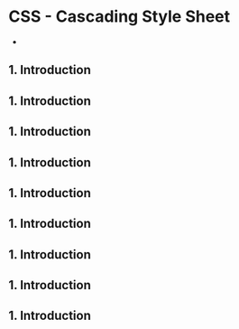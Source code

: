 # CSS - Cascading Style Sheet
* 

## 1. Introduction
## 1. Introduction
## 1. Introduction
## 1. Introduction
## 1. Introduction
## 1. Introduction
## 1. Introduction
## 1. Introduction
## 1. Introduction


